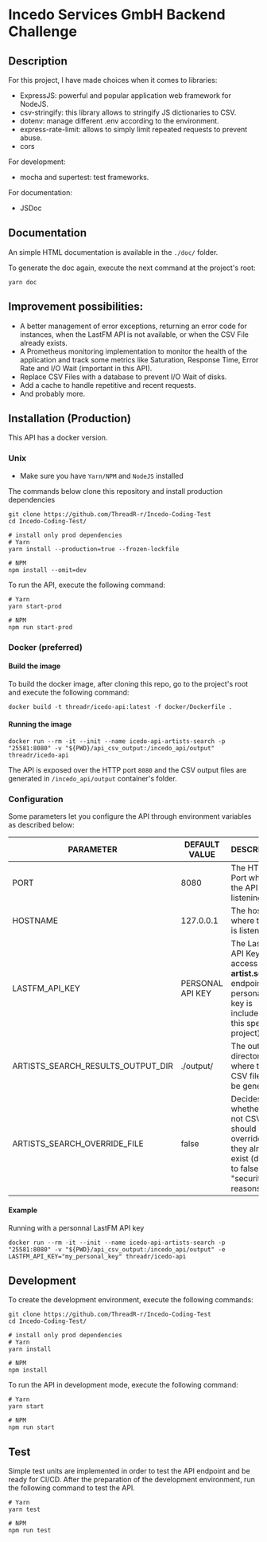 # Incedo Services GmbH Backend Challenge

## Description

For this project, I have made choices when it comes to libraries:
- ExpressJS: powerful and popular application web framework for NodeJS.
- csv-stringify: this library allows to stringify JS dictionaries to CSV.
- dotenv: manage different .env according to the environment.
- express-rate-limit: allows to simply limit repeated requests to prevent abuse.
- cors

For development:
- mocha and supertest: test frameworks.

For documentation:
- JSDoc

## Documentation

An simple HTML documentation is available in the `./doc/` folder.

To generate the doc again, execute the next command at the project's root:
```shell
yarn doc
```

## Improvement possibilities:

- A better management of error exceptions, returning an error code for instances, when the LastFM API is not available, or when the CSV File already exists.
- A Prometheus monitoring implementation to monitor the health of the application and track some metrics like Saturation, Response Time, Error Rate and I/O Wait (important in this API).
- Replace CSV Files with a database to prevent I/O Wait of disks.
- Add a cache to handle repetitive and recent requests.
- And probably more.

## Installation (Production)

This API has a docker version.

### Unix

- Make sure you have `Yarn/NPM` and `NodeJS` installed

The commands below clone this repository and install production dependencies

```shell
git clone https://github.com/ThreadR-r/Incedo-Coding-Test
cd Incedo-Coding-Test/

# install only prod dependencies
# Yarn
yarn install --production=true --frozen-lockfile

# NPM
npm install --omit=dev
```

To run the API, execute the following command:
```shell
# Yarn
yarn start-prod

# NPM
npm run start-prod
```

### Docker (preferred)

#### Build the image

To build the docker image, after cloning this repo, go to the project's root and execute the following command:

```shell
docker build -t threadr/icedo-api:latest -f docker/Dockerfile .
```

#### Running the image
```shell
docker run --rm -it --init --name icedo-api-artists-search -p "25581:8080" -v "${PWD}/api_csv_output:/incedo_api/output" threadr/icedo-api
```
The API is exposed over the HTTP port `8080` and the CSV output files are generated in `/incedo_api/output` container's folder.

### Configuration

Some parameters let you configure the API through environment variables as described below:

| PARAMETER | DEFAULT VALUE | DESCRIPTION|
|-|-|-|
| PORT | 8080 | The HTTP Port where the API is listening to |
| HOSTNAME | 127.0.0.1 | The hostname where the API is listening to |
| LASTFM_API_KEY | PERSONAL API KEY | The LastFM API Key to access the **artist.search** endpoint (my personal API key is included in this specific project) |
| ARTISTS_SEARCH_RESULTS_OUTPUT_DIR | ./output/ | The output directory where the CSV files will be generated. |
| ARTISTS_SEARCH_OVERRIDE_FILE | false | Decides whether or not CSV files should be override if they already exist (default to false for "security" reasons)  |

#### Example
Running with a personnal LastFM API key
```shell
docker run --rm -it --init --name icedo-api-artists-search -p "25581:8080" -v "${PWD}/api_csv_output:/incedo_api/output" -e LASTFM_API_KEY="my_personal_key" threadr/icedo-api
```

## Development

To create the development environment, execute the following commands:
```shell
git clone https://github.com/ThreadR-r/Incedo-Coding-Test
cd Incedo-Coding-Test/

# install only prod dependencies
# Yarn
yarn install

# NPM
npm install
```

To run the API in development mode, execute the following command:
```shell
# Yarn
yarn start

# NPM
npm run start
```

## Test

Simple test units are implemented in order to test the API endpoint and be ready for CI/CD.
After the preparation of the development environment, run the following command to test the API.

```shell
# Yarn
yarn test

# NPM
npm run test
```